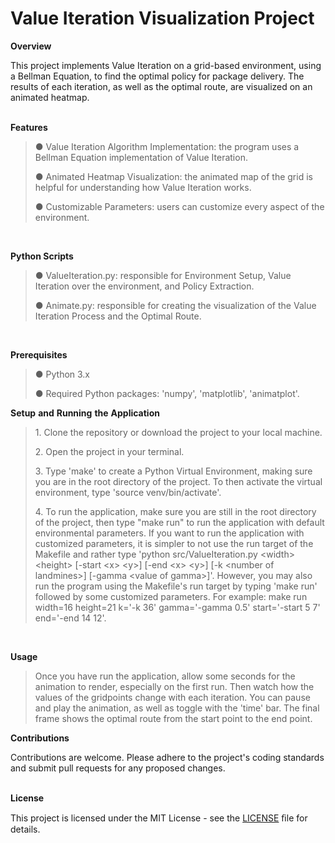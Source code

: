 # Value Iteration Visualization Project

**Overview**

This project implements Value Iteration on a grid-based environment, using a Bellman Equation, to find the optimal policy for package delivery. The results of each iteration, as well as the optimal route, are visualized on an animated heatmap.
<br>
<br>

**Features**

> ● Value Iteration Algorithm Implementation: the program uses a Bellman Equation implementation of Value Iteration.
>
> ● Animated Heatmap Visualization: the animated map of the grid is helpful for understanding how Value Iteration works.
>
> ● Customizable Parameters: users can customize every aspect of the environment.
<br>

**Python Scripts**

> ● ValueIteration.py: responsible for Environment Setup, Value Iteration over the environment, and Policy Extraction.
>
> ● Animate.py: responsible for creating the visualization of the Value Iteration Process and the Optimal Route.
>
<br>

**Prerequisites**

> ● Python 3.x
>
> ● Required Python packages: 'numpy', 'matplotlib', 'animatplot'.


**Setup** **and** **Running** **the** **Application**

> 1\. Clone the repository or download the project to your local
> machine.
>
> 2\. Open the project in your terminal.
>
> 3\. Type 'make' to create a Python Virtual Environment, making sure you are in the root directory of the project. To then activate the virtual environment, type 'source venv/bin/activate'.
>
> 4\. To run the application, make sure
> you are still in the root directory of the project, then type \"make
> run\" to run the application with default environmental parameters. If you
> want to run the application with customized parameters, it is simpler to not use the run target of the Makefile and rather type 'python src/ValueIteration.py \<width\> \<height\> [-start \<x\> \<y\>] [-end \<x\> \<y\>] [-k \<number of landmines\>] [-gamma \<value of gamma\>]'. However, you may also run the program using the Makefile's run target by typing 'make run' followed by some customized parameters. For example: make run width=16 height=21 k='-k 36' gamma='-gamma 0.5' start='-start 5 7' end='-end 14 12'.
<br>

**Usage**

> Once you have run the application, allow some seconds for the animation to render, especially on the first run. Then watch how the values of the gridpoints change with each iteration. You can pause and play the animation, as well as toggle with the 'time' bar. The final frame shows the optimal route from the start point to the end point.

**Contributions**

Contributions are welcome. Please adhere to the project\'s coding
standards and submit pull requests for any proposed changes.
<br>
<br>

**License**

This project is licensed under the MIT License - see the
[LICENSE](https://chat.openai.com/c/LICENSE) ﬁle for details.
